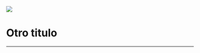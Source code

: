<img src='https://instagram.fbio2-2.fna.fbcdn.net/v/t51.2885-15/e35/p1080x1080/82414017_1586345854839301_252668707078321734_n.jpg?_nc_ht=instagram.fbio2-2.fna.fbcdn.net&_nc_cat=101&_nc_ohc=-XzwkpYvYFAAX_GaQbh&oh=e167982ec997042d2f29db062d875031&oe=5EB19CBC'>

# Otro titulo

---